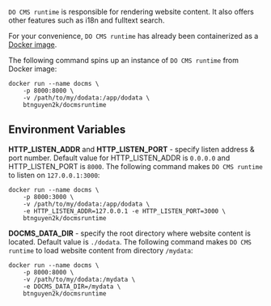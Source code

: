 `DO CMS runtime` is responsible for rendering website content. It also offers other features such as i18n and fulltext search.

For your convenience, `DO CMS runtime` has already been containerized as a [Docker image](https://hub.docker.com/r/btnguyen2k/docmsruntime).

The following command spins up an instance of `DO CMS runtime` from Docker image:

```shell
docker run --name docms \
    -p 8000:8000 \
    -v /path/to/my/dodata:/app/dodata \
    btnguyen2k/docmsruntime
```

## Environment Variables

**HTTP_LISTEN_ADDR** and **HTTP_LISTEN_PORT** - specify listen address & port number. Default value for HTTP_LISTEN_ADDR is `0.0.0.0` and HTTP_LISTEN_PORT is `8000`. The following command makes `DO CMS runtime` to listen on `127.0.0.1:3000`:
```shell
docker run --name docms \
    -p 8000:3000 \
    -v /path/to/my/dodata:/app/dodata \
    -e HTTP_LISTEN_ADDR=127.0.0.1 -e HTTP_LISTEN_PORT=3000 \
    btnguyen2k/docmsruntime
```

**DOCMS_DATA_DIR** - specify the root directory where website content is located. Default value is `./dodata`. The following command makes `DO CMS runtime` to load website content from directory `/mydata`:
```shell
docker run --name docms \
    -p 8000:8000 \
    -v /path/to/my/dodata:/mydata \
    -e DOCMS_DATA_DIR=/mydata \
    btnguyen2k/docmsruntime
```
